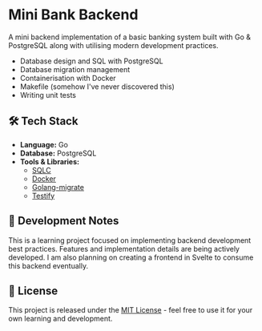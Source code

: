 # Mini Bank Backend

A mini backend implementation of a basic banking system built with Go & PostgreSQL along with utilising modern development practices.

- Database design and SQL with PostgreSQL
- Database migration management
- Containerisation with Docker
- Makefile (somehow I've never discovered this)
- Writing unit tests

## 🛠 Tech Stack

- **Language:** Go
- **Database:** PostgreSQL
- **Tools & Libraries:**
  - [SQLC](https://sqlc.dev/)
  - [Docker](https://www.docker.com/)
  - [Golang-migrate](https://github.com/golang-migrate/migrate)
  - [Testify](https://github.com/stretchr/testify)

## 📝 Development Notes

This is a learning project focused on implementing backend development best practices. Features and implementation details are being actively developed. I am also planning on creating a frontend in Svelte to consume this backend eventually.

## 📜 License

This project is released under the [MIT License](https://github.com/V4N1LLA-1CE/mini-bank/blob/main/LICENSE) - feel free to use it for your own learning and development.
